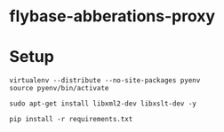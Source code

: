flybase-abberations-proxy
=========================

# Setup
	virtualenv --distribute --no-site-packages pyenv
	source pyenv/bin/activate

	sudo apt-get install libxml2-dev libxslt-dev -y

	pip install -r requirements.txt
